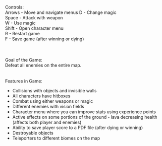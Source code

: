 Controls:
\
Arrows - Move and navigate menus
D - Change magic\
Space - Attack with weapon\
W - Use magic\
Shift - Open character menu\
R - Restart game\
F - Save game (after winning or dying)\
\
\
\
Goal of the Game:
\
Defeat all enemies on the entire map.
\
\
\
Features in Game:
- Collisions with objects and invisible walls
- All characters have hitboxes
- Combat using either weapons or magic
- Different enemies with vision fields
- Character menu where you can improve stats using experience points
- Active effects on some portions of the ground - lava decreasing health (affects both player and enemies)
- Ability to save player score to a PDF file (after dying or winning)
- Destroyable objects
- Teleporters to different biomes on the map